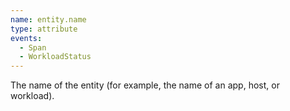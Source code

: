 ```yaml
---
name: entity.name
type: attribute
events:
  - Span
  - WorkloadStatus  
---
```


The name of the entity (for example, the name of an app, host, or workload).